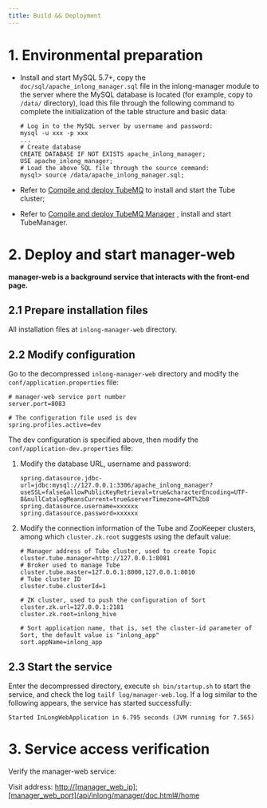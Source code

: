 ```yaml
---
title: Build && Deployment
---
```


# 1. Environmental preparation
- Install and start MySQL 5.7+, copy the `doc/sql/apache_inlong_manager.sql` file in the inlong-manager module to the
  server where the MySQL database is located (for example, copy to `/data/` directory), load this file through the
  following command to complete the initialization of the table structure and basic data:

  ```shell
  # Log in to the MySQL server by username and password:
  mysql -u xxx -p xxx
  ...
  # Create database
  CREATE DATABASE IF NOT EXISTS apache_inlong_manager;
  USE apache_inlong_manager;
  # Load the above SQL file through the source command:
  mysql> source /data/apache_inlong_manager.sql;
  ```

- Refer to [Compile and deploy TubeMQ](https://inlong.apache.org/zh-cn/docs/modules/tubemq/quick_start.html) to install
  and start the Tube cluster;

- Refer
  to [Compile and deploy TubeMQ Manager](https://inlong.apache.org/zh-cn/docs/modules/tubemq/tubemq-manager/quick_start.html)
  , install and start TubeManager.

# 2. Deploy and start manager-web

**manager-web is a background service that interacts with the front-end page.**

## 2.1 Prepare installation files

All installation files at `inlong-manager-web` directory.

## 2.2 Modify configuration

Go to the decompressed `inlong-manager-web` directory and modify the `conf/application.properties` file:

```properties
# manager-web service port number
server.port=8083

# The configuration file used is dev
spring.profiles.active=dev
```

The dev configuration is specified above, then modify the `conf/application-dev.properties` file:

1) Modify the database URL, username and password:

   ```properties
   spring.datasource.jdbc-url=jdbc:mysql://127.0.0.1:3306/apache_inlong_manager?useSSL=false&allowPublicKeyRetrieval=true&characterEncoding=UTF-8&nullCatalogMeansCurrent=true&serverTimezone=GMT%2b8
   spring.datasource.username=xxxxxx
   spring.datasource.password=xxxxxx
   ```

2) Modify the connection information of the Tube and ZooKeeper clusters, among which `cluster.zk.root` suggests using
   the default value:

   ```properties
   # Manager address of Tube cluster, used to create Topic
   cluster.tube.manager=http://127.0.0.1:8081
   # Broker used to manage Tube
   cluster.tube.master=127.0.0.1:8000,127.0.0.1:8010
   # Tube cluster ID
   cluster.tube.clusterId=1

   # ZK cluster, used to push the configuration of Sort
   cluster.zk.url=127.0.0.1:2181
   cluster.zk.root=inlong_hive
   
   # Sort application name, that is, set the cluster-id parameter of Sort, the default value is "inlong_app"
   sort.appName=inlong_app
   ```

## 2.3 Start the service

Enter the decompressed directory, execute `sh bin/startup.sh` to start the service, and check the
log `tailf log/manager-web.log`. If a log similar to the following appears, the service has started successfully:

```shell
Started InLongWebApplication in 6.795 seconds (JVM running for 7.565)
```

# 3. Service access verification

Verify the manager-web service:

Visit address: <http://[manager_web_ip]:[manager_web_port]/api/inlong/manager/doc.html#/home>
